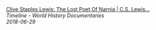 <!--2024-07-21 00:18:13-->
<div class="yb">
  <a class="nodecor" href="/posts.html?istoriya/clive_staples_lewis_the_lost_poet_of_narnia_c_s_lewis_documentary_timeline">
    <img class="preview" data-videoid="cYzCd5dp1SI" src="https://i.ytimg.com/vi/cYzCd5dp1SI/hqdefault.jpg" align="middle" alt="">
  </a>
  <div class="inlbl text">
    <a class="nodecor" href="/posts.html?istoriya/clive_staples_lewis_the_lost_poet_of_narnia_c_s_lewis_documentary_timeline">Clive Staples Lewis: The Lost Poet Of Narnia | C.S. Lewis...</a><br>
    <i class="smaller2">Timeline - World History Documentaries</i><br>
    <i class="smaller3">2018-06-29</i>
  </div>
</div>
